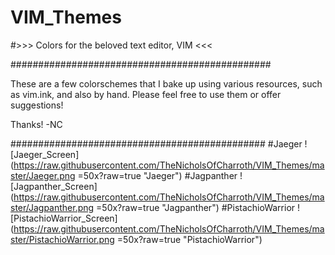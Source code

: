 # VIM_Themes
#>>> Colors for the beloved text editor, VIM <<<

###############################################

These are a few colorschemes that I bake up using various resources, such as vim.ink, and also by hand. Please feel free to use them or offer suggestions! 

Thanks!
-NC

##############################################
#Jaeger
![Jaeger_Screen](https://raw.githubusercontent.com/TheNicholsOfCharroth/VIM_Themes/master/Jaeger.png =50x?raw=true "Jaeger")
#Jagpanther
![Jagpanther_Screen](https://raw.githubusercontent.com/TheNicholsOfCharroth/VIM_Themes/master/Jagpanther.png =50x?raw=true "Jagpanther")
#PistachioWarrior
![PistachioWarrior_Screen](https://raw.githubusercontent.com/TheNicholsOfCharroth/VIM_Themes/master/PistachioWarrior.png =50x?raw=true "PistachioWarrior")
